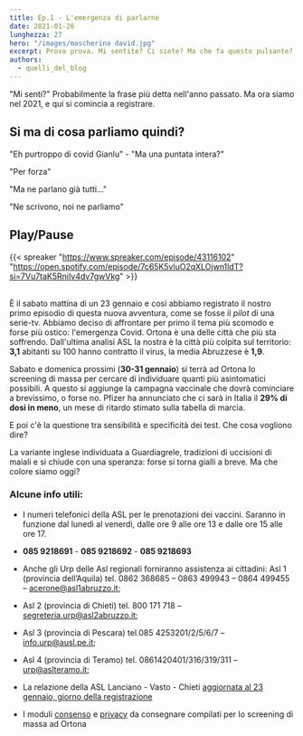 ```yaml
---
title: Ep.1 - L'emergenza di parlarne
date: 2021-01-26
lunghezza: 27
hero: "/images/mascherina david.jpg"
excerpt: Prova prova. Mi sentite? Ci siete? Ma che fa questo pulsante? Ah ora mi sentite! Ok.
authors:
  - quelli_del_blog
---
```


"Mi senti?" Probabilmente la frase più detta nell'anno passato. Ma ora siamo nel 2021, e qui si comincia a registrare.

<!--more-->

## Si ma di cosa parliamo quindi?

"Eh purtroppo di covid Gianlu" - "Ma una puntata intera?"

"Per forza"

"Ma ne parlano già tutti..."

"Ne scrivono, noi ne parliamo"

## Play/Pause

{{< spreaker "https://www.spreaker.com/episode/43116102" "https://open.spotify.com/episode/7c65K5vluO2qXLOjwn1ldT?si=7Vu7taK5RniIv4dv7gwVkg" >}}

\
È il sabato mattina di un 23 gennaio e così abbiamo registrato il nostro primo episodio di questa nuova avventura, come se fosse il _pilot_ di una serie-tv. Abbiamo deciso di affrontare per primo il tema più scomodo e forse più ostico: l'emergenza Covid. Ortona è una delle città che più sta soffrendo. Dall'ultima analisi ASL la nostra è la città più colpita sul territorio: **3,1** abitanti su 100 hanno contratto il virus, la media Abruzzese è **1,9**.

Sabato e domenica prossimi (**30-31 gennaio**) si terrà ad Ortona lo screening di massa per cercare di individuare quanti più asintomatici possibili. A questo si aggiunge la campagna vaccinale che dovrà cominciare a brevissimo, o forse no. Pfizer ha annunciato che ci sarà in Italia il **29% di dosi in meno**, un mese di ritardo stimato sulla tabella di marcia.

E poi c'è la questione tra sensibilità e specificità dei test. Che cosa vogliono dire?

La variante inglese individuata a Guardiagrele, tradizioni di uccisioni di maiali
e si chiude con una speranza: forse si torna gialli a breve. Ma che colore siamo oggi?

### Alcune info utili:

- I numeri telefonici della ASL per le prenotazioni dei vaccini. Saranno in funzione dal lunedì al venerdì, dalle ore 9 alle ore 13 e dalle ore 15 alle ore 17.

- **085 9218691** - **085 9218692** - **085 9218693**

- Anche gli Urp delle Asl regionali forniranno assistenza ai cittadini:
  Asl 1 (provincia dell’Aquila) tel. 0862 368685 – 0863 499943 – 0864 499455 – acerone@asl1abruzzo.it;
- Asl 2 (provincia di Chieti) tel. 800 171 718 – segreteria.urp@asl2abruzzo.it;
- Asl 3 (provincia di Pescara) tel.085 4253201/2/5/6/7 – info.urp@ausl.pe.it;
- Asl 4 (provincia di Teramo) tel. 0861420401/316/319/311 – urp@aslteramo.it;

- La relazione della ASL Lanciano - Vasto - Chieti [aggiornata al 23 gennaio, giorno della registrazione](http://lnx.asl2abruzzo.it/asl/attachments/article/575/210123-asl2abruzzo_covid19_relazione-settimanale.pdf)

- I moduli [consenso](https://www.comuneortona.ch.it/spider/files/ad2882f6-0c59-424f-9dd3-c7f878f6f16e/MODULO%20CONSENSO.pdf) e [privacy](https://www.comuneortona.ch.it/spider/files/3c323c73-66b3-4173-aafb-a834a01e1147/INFORMATIVA%20TRATTAMENTO%20DATI.pdf) da consegnare compilati per lo screening di massa ad Ortona
